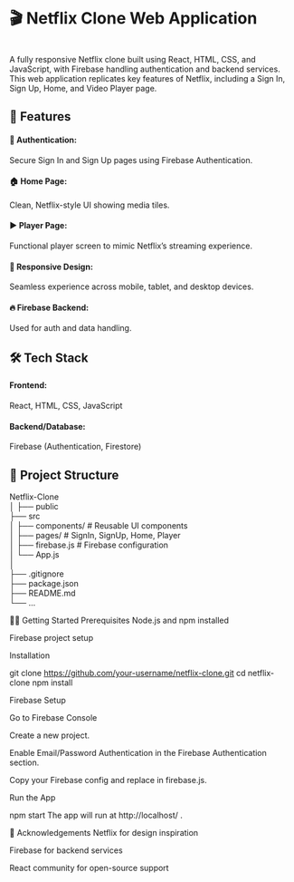 <h1>🎬 Netflix Clone Web Application </h1>
<br>
A fully responsive Netflix clone built using React, HTML, CSS, and JavaScript, with Firebase handling authentication and backend services. This web application replicates key features of Netflix, including a Sign In, Sign Up, Home, and Video Player page.

<h2>🚀 Features</h2>
<h4>🔐 Authentication:</h4> Secure Sign In and Sign Up pages using Firebase Authentication.

<h4>🏠 Home Page:</h4> Clean, Netflix-style UI showing media tiles.

<h4>▶️ Player Page:</h4> Functional player screen to mimic Netflix’s streaming experience.

<h4>📱 Responsive Design:</h4> Seamless experience across mobile, tablet, and desktop devices.

<h4>🔥 Firebase Backend:</h4> Used for auth and data handling.

<h2>🛠️ Tech Stack</h2>
<h4>Frontend:</h4> React, HTML, CSS, JavaScript

<h4>Backend/Database:</h4> Firebase (Authentication, Firestore)

<h2>📁 Project Structure</h2>

Netflix-Clone<br>
│
├── public<br>
├── src<br>
│   ├── components/       # Reusable UI components<br>
│   ├── pages/            # SignIn, SignUp, Home, Player<br>
│   ├── firebase.js       # Firebase configuration<br>
│   └── App.js<br>
│<br>
├── .gitignore<br>
├── package.json<br>
├── README.md<br>
└── ...<br>

🧑‍💻 Getting Started
Prerequisites
Node.js and npm installed


Firebase project setup

Installation

git clone https://github.com/your-username/netflix-clone.git
cd netflix-clone
npm install

Firebase Setup

Go to Firebase Console

Create a new project.

Enable Email/Password Authentication in the Firebase Authentication section.

Copy your Firebase config and replace in firebase.js.

Run the App

npm start
The app will run at http://localhost/ .

🙌 Acknowledgements
Netflix for design inspiration

Firebase for backend services

React community for open-source support
